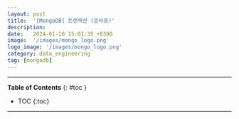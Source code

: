 ```yaml
---
layout: post
title:  '[MongoDB] 트랜잭션 (준비중)'
description:
date:   2024-01-10 15:01:35 +0300
image:  '/images/mongo_logo.png'
logo_image: '/images/mongo_logo.png'
category: data_engineering
tag: [mongodb]
---
```


---
**Table of Contents**
{: #toc }
*  TOC
{:toc}

---
